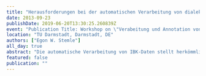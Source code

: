 ```yaml
---
title: "Herausforderungen bei der automatischen Verarbeitung von dialektalen IBK-Daten"
date: 2013-09-23
publishDate: 2019-06-20T13:30:25.260839Z
event: "Publication Title: Workshop on \"Verabeitung und Annotation von Sprachdaten aus Genres internetbasierter Kommunikation\" at the International Conference of the German Society for Computational Linguistics and Language Technology (GSCL 2013)"
location: "TU Darmstadt, Darmstadt, DE"
authors: ["Egon W. Stemle"]
all_day: true
abstract: "Die automatische Verarbeitung von IBK-Daten stellt herkömmliche Verfahren im Bereich der Sprachtechnologie vor große Herausforderungen. Häufige Abweichungen von der Standardschreibung (z. B. Versprachlichungsprinzipien der Nähe, Schnellschreibphänomene) und genrespezifische Elemente (z. B. Emoticons, Inflektive, spezifische Elemente einzelner Kommunikationsdienste) führen mit vorhandenen Verarbeitungswerkzeugen häufig zu unbefriedigenden Ergebnissen, weshalb die Werkzeuge eine Anpassung oder Überarbeitung, letztlich vielleicht sogar eine Neuentwicklung benötigen. Die voranschreitende technologische Durchdringung unseres Alltags, der immer einfachere Zugang zu Kommunikationsmedien, das Heranwachsen von „Digital Natives“ und schließlich das gewachsene Bewusstsein für die wissenschaftliche Relevanz der dabei praktizierten Kommunikationsformen und der produzierten Daten machen die Probleme für die aktuelle korpuslinguistische Forschung umso relevanter. Eine besondere Herausforderung stellen nähesprachliche Phänomene dar. In einer varietätenreichen Sprache wie dem Deutschen können solche Phänomene unzählige Formen annehmen, wobei sozio-, regio- und dialektale Elemente eine entscheidende Rolle spielen. In Regionen des deutschen Sprachraums, in denen eine Situation der Diglossie zwischen Dialekt und Standardsprache vorherrscht, wie das etwa in der Schweiz oder in Südtirol der Fall ist, wird der Dialekt als die sprachliche Varietät der Nähe in der IBK häufig vollständig verschriftlicht, d.h. ganze Kommunikationen laufen im Dialekt ab. Inwiefern für solche Texte Verarbeitungswerkzeuge verwendet werden können, die an einer schriftlichen Standardvarietät ausgerichtet sind, und welche praktikable Herangehensweise am vielversprechendsten zu einer hinreichend großen und ausgewogenen Abdeckung der Sprachdaten führt, ist unklar. In der Startphase eines Projektes, in dem aus IBK-Sprachdaten von Südtiroler NutzerInnen ein Korpus erstellt wird, wurde versucht, offene Fragen dieser Art zu klären. Ein Testkorpus aus authentischen, im Südtiroler Dialekt verfassten IBK-Texten wurde dazu mit herkömmlichen Werkzeugen (Tokenisierung, Satzgrenzen- und Wortartenerkennung, Lemmatisierung) verarbeitet. Die Auswirkungen unterschiedlicher Anpassungen (z.B. Erweiterung des Lexikons, Hinzufügen von „target words“ u.a.) auf die Verarbeitungsleistung wurden dabei evaluiert. Der Vortrag wird die einzelnen Anpassungen und die jeweiligen Ergebnisse der Evaluation vorstellen."
featured: false
publication: ""
---
```


